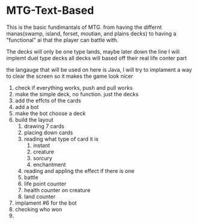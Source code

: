 # MTG-Text-Based
This is the basic fundimantals of MTG. from having the differnt manas(swamp, island, forset, moutian, and plains decks) to having a "functional" ai that the player can battle with.

The decks will only be one type lands, maybe later down the line I will implemt duel type decks
  all decks will based off their real life conter part

the langauge that will be used on here is Java, I will try to implament a way to clear the screen so it makes the game look nicer

1. check if everything works, push and pull works
2. make the simple deck, no function. just the decks
3. add the effcts of the cards
4. add a bot
5. make the bot choose a deck
6. build the layout
    1. drawing 7 cards
    2. placing down cards
    3. reading what type of card it is
        1. instant
        2. creature
        3. sorcury
        4. enchantment
    4. reading and appling the effect if there is one
    5. battle
    6. life point counter
    7. health counter on creature
    8. land counter
7. implament #6 for the bot
8. checking who won
9. 
